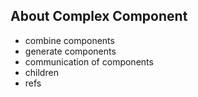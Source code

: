 About Complex Component
----
- combine components
- generate components
- communication of components
- children
- refs
